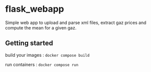 # flask_webapp

Simple web app to upload and parse xml files, extract gaz prices and compute the mean for a given gaz.

## Getting started

build your images : `docker compose build`

run containers : `docker compose run`
